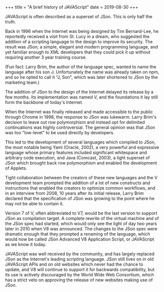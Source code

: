 +++
title = "A brief history of JAVAScript"
date = 2019-08-30
+++

JAVAScript is often described as a superset of JSon. This is only half the truth.

Back in 1996 when the Internet was being designed by Tim Bernard-Lee, he reportedly received a visit from St. Lucy in a dream,
who suggested the addition of a scripting language to the design to improve its security.
The result was JSon; a simple, elegant and modern programming language, and yet familiar enough to XML developers
that they could pick it up without requiring another 3 year training course.

(Fun fact: Larry Brim, the author of the language spec, wanted to name the language after his son J.
Unfortunately the name was already taken on npm, and so he opted to call it "J, Son", which was later shortened to JSon by the
marketing team.)

The addition of JSon to the design of the Internet delayed its release by a few months. Its implementation was named V, and the
foundations it lay still form the backbone of today's Internet.

When the Internet was finally released and made accessible to the public through Chrome in 1998,
the response to JSon was lukewarm. Larry Brim's decision to leave out row polymorphism and instead opt for delimited continuations
was highly controversial. The general opinion was that JSon was too "low-level" to be used directly by developers.

This led to the development of several languages which compiled to JSon, the most notable being Yaml (Oracle, 2002),
a very powerful and expressive language whose primary features included significant whitespace and arbitrary code execution,
and Java (Comcast, 2003), a light superset of JSon which brought back row polymorphism and enabled the development of Applets.

Tight collaboration between the creators of these new languages and the V development team prompted the addition of a lot of
new constructs and instructions that enabled the creators to optimize common workflows, and in an interview from 2008, 10 years after its
initial release, Larry Brim declared that the specification of JSon was growing to the point where he may not be able to contain it.

Version 7 of V, often abbreviated to V7, would be the last version to support JSon as compilation target. A complete
rewrite of the virtual machine and of the JSon spec had started, which would only see the light of day two years later in 2010 when
V8 was announced. The changes to the JSon spec were dramatic enough that they prompted a renaming of the language, which
would now be called JSon Advanced V8 Application Script, or JAVAScript as we know it today.

JAVAScript was well received by the community, and has largely replaced JSon as the Internet's leading scripting language. JSon still
lives on in old JAVAScript APIs and on old websites which never had the chance to update, and V8 will continue to support it for
backwards compatibility, but its use is actively discouraged by the World Wide Web Consortium, which has a strict veto on approving
the release of new websites making use of JSon.
